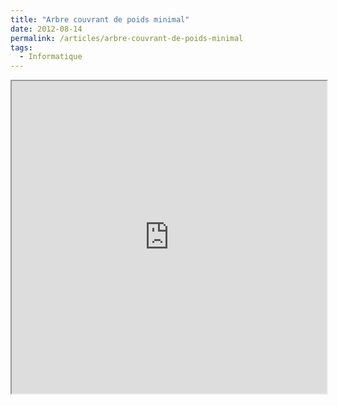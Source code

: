 ```yaml
---
title: "Arbre couvrant de poids minimal"
date: 2012-08-14
permalink: /articles/arbre-couvrant-de-poids-minimal
tags:
  - Informatique
---
```


<iframe style="width:100%; height:500px;overflow:auto;" src="https://editor.p5js.org/armandwayoff/full/MXfWDcmXq"></iframe>
